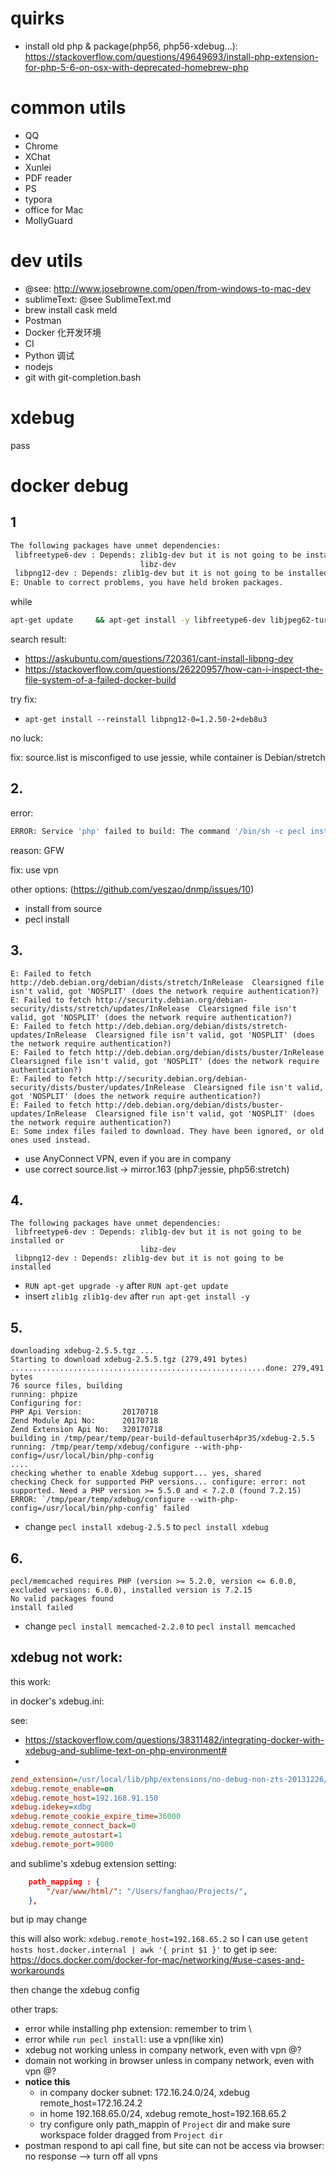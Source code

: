 # quirks
- install old php & package(php56, php56-xdebug...): https://stackoverflow.com/questions/49649693/install-php-extension-for-php-5-6-on-osx-with-deprecated-homebrew-php

# common utils
- QQ
- Chrome
- XChat
- Xunlei
- PDF reader
- PS
- typora
- office for Mac
- MollyGuard

# dev utils
- @see: http://www.josebrowne.com/open/from-windows-to-mac-dev
- sublimeText: @see SublimeText.md
- brew install cask meld
- Postman
- Docker 化开发环境
- CI
- Python 调试
- nodejs
- git with git-completion.bash

# xdebug

pass

# docker debug

## 1

```sh
The following packages have unmet dependencies:
 libfreetype6-dev : Depends: zlib1g-dev but it is not going to be installed or
                             libz-dev
 libpng12-dev : Depends: zlib1g-dev but it is not going to be installed
E: Unable to correct problems, you have held broken packages.
```

while

```sh
apt-get update     && apt-get install -y libfreetype6-dev libjpeg62-turbo-dev libpng-dev     && docker-php-ext-configure gd --with-freetype-dir=/usr/include/ --with-jpeg-dir=/usr/include/     && docker-php-ext-install gd     && :    && apt-get install -y libicu-dev     && docker-php-ext-install intl     && :    && apt-get install -y libxml2-dev     && apt-get install -y libxslt-dev     && docker-php-ext-install soap     && docker-php-ext-install xsl     && docker-php-ext-install xmlrpc     && docker-php-ext-install wddx     && :    && apt-get install -y libbz2-dev     && docker-php-ext-install bz2     && :    && docker-php-ext-install zip     && docker-php-ext-install pcntl     && docker-php-ext-install pdo_mysql     && docker-php-ext-install mysqli     && docker-php-ext-install mbstring     && docker-php-ext-install exif     && docker-php-ext-install bcmath     && docker-php-ext-install calendar     && docker-php-ext-install sockets     && docker-php-ext-install gettext     && docker-php-ext-install shmop     && docker-php-ext-install sysvmsg     && docker-php-ext-install sysvsem     && docker-php-ext-install sysvshm     && docker-php-ext-install opcache
```

search result:

- https://askubuntu.com/questions/720361/cant-install-libpng-dev
- https://stackoverflow.com/questions/26220957/how-can-i-inspect-the-file-system-of-a-failed-docker-build

try fix:
- `apt-get install --reinstall libpng12-0=1.2.50-2+deb8u3`

no luck:

fix: source.list is misconfiged to use jessie, while container is Debian/stretch

## 2.

error:

```sh
ERROR: Service 'php' failed to build: The command '/bin/sh -c pecl install redis-3.1.4     && docker-php-ext-enable redis     && :    && pecl install xdebug-2.5.5     && docker-php-ext-enable xdebug     && :    && apt-get install -y libmagickwand-dev     && pecl install imagick-3.4.3     && docker-php-ext-enable imagick     && :    && apt-get install -y libmemcached-dev zlib1g-dev     && pecl install memcached-2.2.0     && docker-php-ext-enable memcached' returned a non-zero code: 1
```

reason: GFW

fix: use vpn

other options: (https://github.com/yeszao/dnmp/issues/10)
- install from source
- pecl install <localPackage>

## 3.

```
E: Failed to fetch http://deb.debian.org/debian/dists/stretch/InRelease  Clearsigned file isn't valid, got 'NOSPLIT' (does the network require authentication?)
E: Failed to fetch http://security.debian.org/debian-security/dists/stretch/updates/InRelease  Clearsigned file isn't valid, got 'NOSPLIT' (does the network require authentication?)
E: Failed to fetch http://deb.debian.org/debian/dists/stretch-updates/InRelease  Clearsigned file isn't valid, got 'NOSPLIT' (does the network require authentication?)
E: Failed to fetch http://deb.debian.org/debian/dists/buster/InRelease  Clearsigned file isn't valid, got 'NOSPLIT' (does the network require authentication?)
E: Failed to fetch http://security.debian.org/debian-security/dists/buster/updates/InRelease  Clearsigned file isn't valid, got 'NOSPLIT' (does the network require authentication?)
E: Failed to fetch http://deb.debian.org/debian/dists/buster-updates/InRelease  Clearsigned file isn't valid, got 'NOSPLIT' (does the network require authentication?)
E: Some index files failed to download. They have been ignored, or old ones used instead.
```

- use AnyConnect VPN, even if you are in company
- use correct source.list -> mirror.163 (php7:jessie, php56:stretch)

## 4.

```
The following packages have unmet dependencies:
 libfreetype6-dev : Depends: zlib1g-dev but it is not going to be installed or
                             libz-dev
 libpng12-dev : Depends: zlib1g-dev but it is not going to be installed
```

- `RUN apt-get upgrade -y` after `RUN apt-get update`
- insert `zlib1g zlib1g-dev` after `run apt-get install -y`

## 5.

```
downloading xdebug-2.5.5.tgz ...
Starting to download xdebug-2.5.5.tgz (279,491 bytes)
.........................................................done: 279,491 bytes
76 source files, building
running: phpize
Configuring for:
PHP Api Version:         20170718
Zend Module Api No:      20170718
Zend Extension Api No:   320170718
building in /tmp/pear/temp/pear-build-defaultuserh4pr3S/xdebug-2.5.5
running: /tmp/pear/temp/xdebug/configure --with-php-config=/usr/local/bin/php-config
....
checking whether to enable Xdebug support... yes, shared
checking Check for supported PHP versions... configure: error: not supported. Need a PHP version >= 5.5.0 and < 7.2.0 (found 7.2.15)
ERROR: `/tmp/pear/temp/xdebug/configure --with-php-config=/usr/local/bin/php-config' failed
```

- change `pecl install xdebug-2.5.5` to `pecl install xdebug`

## 6.

```
pecl/memcached requires PHP (version >= 5.2.0, version <= 6.0.0, excluded versions: 6.0.0), installed version is 7.2.15
No valid packages found
install failed
```

- change `pecl install memcached-2.2.0` to `pecl install memcached`

## xdebug not work:

this work:

in docker's xdebug.ini:

see:
- <https://stackoverflow.com/questions/38311482/integrating-docker-with-xdebug-and-sublime-text-on-php-environment#>
-

```ini
zend_extension=/usr/local/lib/php/extensions/no-debug-non-zts-20131226/xdebug.so
xdebug.remote_enable=on
xdebug.remote_host=192.168.91.150
xdebug.idekey=xdbg
xdebug.remote_cookie_expire_time=36000
xdebug.remote_connect_back=0
xdebug.remote_autostart=1
xdebug.remote_port=9000
```

and sublime's xdebug extension setting:

```json
    path_mapping : {
        "/var/www/html/": "/Users/fanghao/Projects/",
    },
```

but ip may change

this will also work: `xdebug.remote_host=192.168.65.2`
so I can use `getent hosts host.docker.internal | awk '{ print $1 }'` to get ip
see: <https://docs.docker.com/docker-for-mac/networking/#use-cases-and-workarounds>

then change the xdebug config

other traps:

- error while installing php extension: remember to trim \
- error while `run pecl install`: use a vpn(like xin)
- xdebug not working unless in company network, even with vpn @?
- domain not working in browser unless in company network, even with vpn @?
- **notice this**
    + in company docker subnet: 172.16.24.0/24, xdebug remote_host=172.16.24.2
    + in home 192.168.65.0/24, xdebug remote_host=192.168.65.2
    + try configure only path_mappin of `Project` dir and make sure workspace folder dragged from `Project dir`
- postman respond to api call fine, but site can not be access via browser: no response --> turn off all vpns